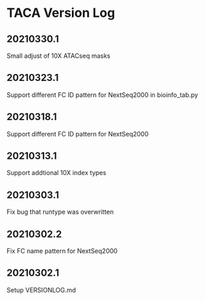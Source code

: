 # TACA Version Log

## 20210330.1
Small adjust of 10X ATACseq masks

## 20210323.1
Support different FC ID pattern for NextSeq2000 in bioinfo_tab.py

## 20210318.1
Support different FC ID pattern for NextSeq2000

## 20210313.1
Support addtional 10X index types

## 20210303.1
Fix bug that runtype was overwritten

## 20210302.2
Fix FC name pattern for NextSeq2000

## 20210302.1
Setup VERSIONLOG.md
